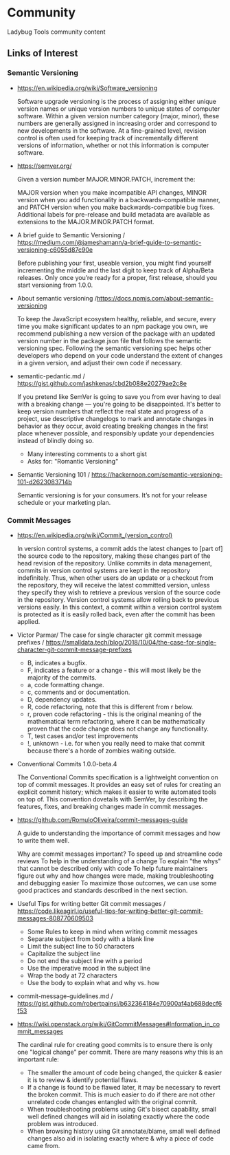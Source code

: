 # Community

Ladybug Tools community content


## Links of Interest

### Semantic Versioning

* https://en.wikipedia.org/wiki/Software_versioning

	Software upgrade versioning is the process of assigning either unique version names or unique version numbers to unique states of computer software. Within a given version number category (major, minor), these numbers are generally assigned in increasing order and correspond to new developments in the software. At a fine-grained level, revision control is often used for keeping track of incrementally different versions of information, whether or not this information is computer software.

* https://semver.org/

	Given a version number MAJOR.MINOR.PATCH, increment the:

	MAJOR version when you make incompatible API changes,
	MINOR version when you add functionality in a backwards-compatible manner, and
	PATCH version when you make backwards-compatible bug fixes.
	Additional labels for pre-release and build metadata are available as extensions to the MAJOR.MINOR.PATCH format.

* A brief guide to Semantic Versioning / https://medium.com/@jameshamann/a-brief-guide-to-semantic-versioning-c6055d87c90e

	Before publishing your first, useable version, you might find yourself incrementing the middle and the last digit to keep track of Alpha/Beta releases. Only once you’re ready for a proper, first release, should you start versioning from 1.0.0.

* About semantic versioning /https://docs.npmjs.com/about-semantic-versioning

	To keep the JavaScript ecosystem healthy, reliable, and secure, every time you make significant updates to an npm package you own, we recommend publishing a new version of the package with an updated version number in the package.json file that follows the semantic versioning spec. Following the semantic versioning spec helps other developers who depend on your code understand the extent of changes in a given version, and adjust their own code if necessary.

* semantic-pedantic.md / https://gist.github.com/jashkenas/cbd2b088e20279ae2c8e

	If you pretend like SemVer is going to save you from ever having to deal with a breaking change — you're going to be disappointed. It's better to keep version numbers that reflect the real state and progress of a project, use descriptive changelogs to mark and annotate changes in behavior as they occur, avoid creating breaking changes in the first place whenever possible, and responsibly update your dependencies instead of blindly doing so.

	* Many interesting comments to a short gist
	* Asks for: "Romantic Versioning"

* Semantic Versioning 101 / https://hackernoon.com/semantic-versioning-101-d2623083714b

	Semantic versioning is for your consumers. It’s not for your release schedule or your marketing plan.


### Commit Messages

* https://en.wikipedia.org/wiki/Commit_(version_control)

	In version control systems, a commit adds the latest changes to [part of] the source code to the repository, making these changes part of the head revision of the repository. Unlike commits in data management, commits in version control systems are kept in the repository indefinitely. Thus, when other users do an update or a checkout from the repository, they will receive the latest committed version, unless they specify they wish to retrieve a previous version of the source code in the repository. Version control systems allow rolling back to previous versions easily. In this context, a commit within a version control system is protected as it is easily rolled back, even after the commit has been applied.

* Victor Parmar/ The case for single character git commit message prefixes / https://smalldata.tech/blog/2018/10/04/the-case-for-single-character-git-commit-message-prefixes

	* B, indicates a bugfix.
	* F, indicates a feature or a change - this will most likely be the majority of the commits.
	* a, code formatting change.
	* c, comments and or documentation.
	* D, dependency updates.
	* R, code refactoring, note that this is different from r below.
	* r, proven code refactoring - this is the original meaning of the mathematical term refactoring, where it can be mathematically proven that the code change does not change any functionality.
	* T, test cases and/or test improvements
	* !, unknown - i.e. for when you really need to make that commit because there's a horde of zombies waiting outside.

* Conventional Commits 1.0.0-beta.4

	The Conventional Commits specification is a lightweight convention on top of commit messages. It provides an easy set of rules for creating an explicit commit history; which makes it easier to write automated tools on top of. This convention dovetails with SemVer, by describing the features, fixes, and breaking changes made in commit messages.

* https://github.com/RomuloOliveira/commit-messages-guide

	A guide to understanding the importance of commit messages and how to write them well.

	Why are commit messages important?
	To speed up and streamline code reviews
	To help in the understanding of a change
	To explain "the whys" that cannot be described only with code
	To help future maintainers figure out why and how changes were made, making troubleshooting and debugging easier
	To maximize those outcomes, we can use some good practices and standards described in the next section.

* Useful Tips for writing better Git commit messages / https://code.likeagirl.io/useful-tips-for-writing-better-git-commit-messages-808770609503

	* Some Rules to keep in mind when writing commit messages
	* Separate subject from body with a blank line
	* Limit the subject line to 50 characters
	* Capitalize the subject line
	* Do not end the subject line with a period
	* Use the imperative mood in the subject line
	* Wrap the body at 72 characters
	* Use the body to explain what and why vs. how

* commit-message-guidelines.md / https://gist.github.com/robertpainsi/b632364184e70900af4ab688decf6f53


* https://wiki.openstack.org/wiki/GitCommitMessages#Information_in_commit_messages

	The cardinal rule for creating good commits is to ensure there is only one "logical change" per commit. There are many reasons why this is an important rule:

	* The smaller the amount of code being changed, the quicker & easier it is to review & identify potential flaws.
	* If a change is found to be flawed later, it may be necessary to revert the broken commit. This is much easier to do if there are not other unrelated code changes entangled with the original commit.
	* When troubleshooting problems using Git's bisect capability, small well defined changes will aid in isolating exactly where the code problem was introduced.
	* When browsing history using Git annotate/blame, small well defined changes also aid in isolating exactly where & why a piece of code came from.
